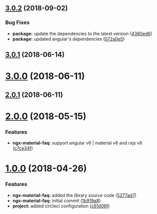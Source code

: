 <a name="3.0.2"></a>
## [3.0.2](https://github.com/angular-material-extensions/faq/compare/v3.0.1...v3.0.2) (2018-09-02)


### Bug Fixes

* **package:** update the dependencies to the latest version ([4380ed6](https://github.com/angular-material-extensions/faq/commit/4380ed6))
* **package:** updated angular's dependencies ([072a0e5](https://github.com/angular-material-extensions/faq/commit/072a0e5))



<a name="3.0.1"></a>
## [3.0.1](https://github.com/angular-material-extensions/faq/compare/v3.0.0...v3.0.1) (2018-06-14)



<a name="3.0.0"></a>
# [3.0.0](https://github.com/angular-material-extensions/faq/compare/v2.0.1...v3.0.0) (2018-06-11)



<a name="2.0.1"></a>
## [2.0.1](https://github.com/angular-material-extensions/faq/compare/v2.0.0...v2.0.1) (2018-06-11)



<a name="2.0.0"></a>
# [2.0.0](https://github.com/angular-material-extensions/faq/compare/v1.0.0...v2.0.0) (2018-05-15)


### Features

* **ngx-material-faq:** support angular v6 | material v6 and rxjs v6 ([c7ce34f](https://github.com/angular-material-extensions/faq/commit/c7ce34f))



<a name="1.0.0"></a>
# [1.0.0](https://github.com/angular-material-extensions/faq/compare/1b919a8...v1.0.0) (2018-04-26)


### Features

* **ngx-material-faq:** added the library source code ([5277ad7](https://github.com/angular-material-extensions/faq/commit/5277ad7))
* **ngx-material-faq:** initial commit ([1b919a8](https://github.com/angular-material-extensions/faq/commit/1b919a8))
* **project:** added circleci configuration ([c61d06f](https://github.com/angular-material-extensions/faq/commit/c61d06f))




